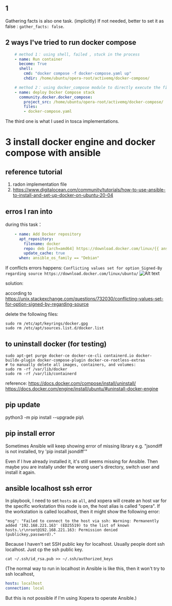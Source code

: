 ## 1
Gathering facts is also one task. (implicitly)
If not needed, better to set it as false : ```gather_facts: false```.

## 2 ways I've tried to run docker compose
```yaml
    # method 1： using shell, failed , stuck in the process
    - name: Run container
      become: True
      shell:
        cmd: "docker compose -f docker-compose.yaml up"
        chdir: /home/ubuntu/opera-root/activemq/docker-compose/

    # method 2： using docker_compose module to directly execute the file, throw unexpected error
    - name: deploy Docker Compose stack
      community.docker.docker_compose:
        project_src: /home/ubuntu/opera-root/activemq/docker-compose/
        files:
        - docker-compose.yaml
```
The third one is what I used in tosca implementations.

# 3 install docker engine and docker compose with ansible
## reference tutorial
1. radon implementation file
2. https://www.digitalocean.com/community/tutorials/how-to-use-ansible-to-install-and-set-up-docker-on-ubuntu-20-04

## erros I ran into
during this task：
```yaml
    - name: Add Docker repository
      apt_repository:
        filename: docker
        repo: deb [arch=amd64] https://download.docker.com/linux/{{ ansible_distribution|lower }} {{ ansible_distribution_release|lower }} stable
        update_cache: true
      when: ansible_os_family == "Debian"
```
If conflicts errors happens:
```Conflicting values set for option Signed-By regarding source https://download.docker.com/linux/ubuntu/```
![Alt text](image-10.png)

solution:

according to https://unix.stackexchange.com/questions/732030/conflicting-values-set-for-option-signed-by-regarding-source

delete the following files:

```shell
sudo rm /etc/apt/keyrings/docker.gpg
sudo rm /etc/apt/sources.list.d/docker.list
```
## to uninstall docker (for testing)
```shell
sudo apt-get purge docker-ce docker-ce-cli containerd.io docker-buildx-plugin docker-compose-plugin docker-ce-rootless-extras
# to manually delete all images, containers, and volumes:
sudo rm -rf /var/lib/docker
sudo rm -rf /var/lib/containerd
```
reference:
https://docs.docker.com/compose/install/uninstall/
https://docs.docker.com/engine/install/ubuntu/#uninstall-docker-engine

## pip update
 python3 -m pip install --upgrade pip\

## pip install error
Sometimes Ansible will keep showing error of missing library
e.g. "jsondiff is not installed, try 'pip install jsondiff'"

Even if I hve already installed it, it's still seems missing for Ansible.
Then maybe you are instally under the wrong user's directory, switch user and install it again.

## ansible localhost ssh error
In playbook, I need to set `hosts` as `all`, and xopera will create an host var for the specific workstation this node is on, the host alias is called "opera".
If the workstation is called localhost, then it might show the following error:

`"msg": "Failed to connect to the host via ssh: Warning: Permanently added '192.168.221.163' (ED25519) to the list of known hosts.\r\nroot@192.168.221.163: Permission denied (publickey,password)."`

Because I haven't set SSH public key for localhost. Usually people dont ssh localhost.
Just cp the ssh public key.

`cat ~/.ssh/id_rsa.pub >> ~/.ssh/authorized_keys`

(The normal way to run in localhost in Ansible is like this, then it won't try to ssh localhost,
```yaml
hosts: localhost 
connection: local
```
But this is not possible if I'm using Xopera to operate Ansible.)
